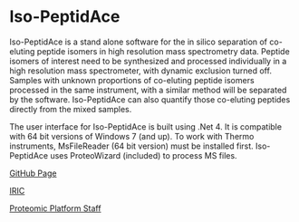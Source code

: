 Iso-PeptidAce
=============

Iso-PeptidAce is a stand alone software for the in silico separation of co-eluting peptide isomers in high resolution mass spectrometry data. Peptide isomers of interest need to be synthesized and processed individually in a high resolution mass spectrometer, with dynamic exclusion turned off. Samples with unknown proportions of co-eluting peptide isomers processed in the same instrument, with a similar method will be separated by the software. Iso-PeptidAce can also quantify those co-eluting peptides directly from the mixed samples.

The user interface for Iso-PeptidAce is built using .Net 4. It is compatible with 64 bit versions of Windows 7 (and up). To work with Thermo instruments, MsFileReader (64 bit version) must be installed first. Iso-PeptidAce uses ProteoWizard (included) to process MS files.

[GitHub Page](http://olivierlizotte.github.io/Iso-PeptidAce/)

[IRIC](http://iric.ca)

[Proteomic Platform Staff](http://proteomics.iric.ca/?lang=en#/Equipe)
